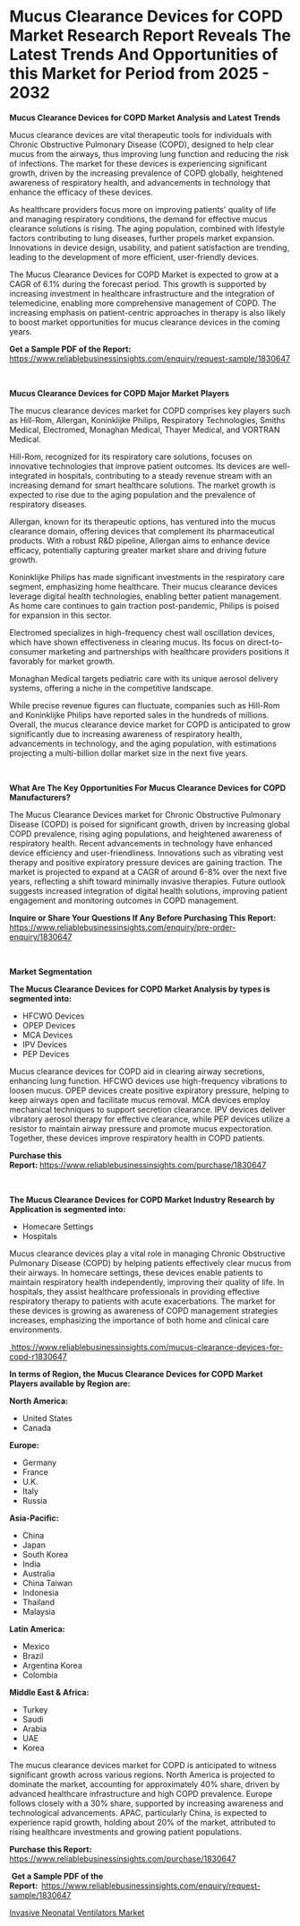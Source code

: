 <p><h1>Mucus Clearance Devices for COPD Market Research Report Reveals The Latest Trends And Opportunities of this Market for Period from 2025 - 2032</h1></p><p><strong>Mucus Clearance Devices for COPD Market Analysis and Latest Trends</strong></p>
<p><p>Mucus clearance devices are vital therapeutic tools for individuals with Chronic Obstructive Pulmonary Disease (COPD), designed to help clear mucus from the airways, thus improving lung function and reducing the risk of infections. The market for these devices is experiencing significant growth, driven by the increasing prevalence of COPD globally, heightened awareness of respiratory health, and advancements in technology that enhance the efficacy of these devices.</p><p>As healthcare providers focus more on improving patients' quality of life and managing respiratory conditions, the demand for effective mucus clearance solutions is rising. The aging population, combined with lifestyle factors contributing to lung diseases, further propels market expansion. Innovations in device design, usability, and patient satisfaction are trending, leading to the development of more efficient, user-friendly devices.</p><p>The Mucus Clearance Devices for COPD Market is expected to grow at a CAGR of 6.1% during the forecast period. This growth is supported by increasing investment in healthcare infrastructure and the integration of telemedicine, enabling more comprehensive management of COPD. The increasing emphasis on patient-centric approaches in therapy is also likely to boost market opportunities for mucus clearance devices in the coming years.</p></p>
<p><strong>Get a Sample PDF of the Report:&nbsp;</strong> <a href="https://www.reliablebusinessinsights.com/enquiry/request-sample/1830647?utm_campaign=3039&utm_medium=2&utm_source=Github&utm_content=ia&utm_term=05032025&utm_id=mucus-clearance-devices-for-copd">https://www.reliablebusinessinsights.com/enquiry/request-sample/1830647</a></p>
<p>&nbsp;</p>
<p><strong>Mucus Clearance Devices for COPD Major Market Players</strong></p>
<p><p>The mucus clearance devices market for COPD comprises key players such as Hill-Rom, Allergan, Koninklijke Philips, Respiratory Technologies, Smiths Medical, Electromed, Monaghan Medical, Thayer Medical, and VORTRAN Medical. </p><p>Hill-Rom, recognized for its respiratory care solutions, focuses on innovative technologies that improve patient outcomes. Its devices are well-integrated in hospitals, contributing to a steady revenue stream with an increasing demand for smart healthcare solutions. The market growth is expected to rise due to the aging population and the prevalence of respiratory diseases.</p><p>Allergan, known for its therapeutic options, has ventured into the mucus clearance domain, offering devices that complement its pharmaceutical products. With a robust R&D pipeline, Allergan aims to enhance device efficacy, potentially capturing greater market share and driving future growth.</p><p>Koninklijke Philips has made significant investments in the respiratory care segment, emphasizing home healthcare. Their mucus clearance devices leverage digital health technologies, enabling better patient management. As home care continues to gain traction post-pandemic, Philips is poised for expansion in this sector.</p><p>Electromed specializes in high-frequency chest wall oscillation devices, which have shown effectiveness in clearing mucus. Its focus on direct-to-consumer marketing and partnerships with healthcare providers positions it favorably for market growth. </p><p>Monaghan Medical targets pediatric care with its unique aerosol delivery systems, offering a niche in the competitive landscape. </p><p>While precise revenue figures can fluctuate, companies such as Hill-Rom and Koninklijke Philips have reported sales in the hundreds of millions. Overall, the mucus clearance device market for COPD is anticipated to grow significantly due to increasing awareness of respiratory health, advancements in technology, and the aging population, with estimations projecting a multi-billion dollar market size in the next five years.</p></p>
<p>&nbsp;</p>
<p><strong>What Are The Key Opportunities For Mucus Clearance Devices for COPD Manufacturers?</strong></p>
<p><p>The Mucus Clearance Devices market for Chronic Obstructive Pulmonary Disease (COPD) is poised for significant growth, driven by increasing global COPD prevalence, rising aging populations, and heightened awareness of respiratory health. Recent advancements in technology have enhanced device efficiency and user-friendliness. Innovations such as vibrating vest therapy and positive expiratory pressure devices are gaining traction. The market is projected to expand at a CAGR of around 6-8% over the next five years, reflecting a shift toward minimally invasive therapies. Future outlook suggests increased integration of digital health solutions, improving patient engagement and monitoring outcomes in COPD management.</p></p>
<p><strong>Inquire or Share Your Questions If Any Before Purchasing This Report:</strong> <a href="https://www.reliablebusinessinsights.com/enquiry/pre-order-enquiry/1830647?utm_campaign=3039&utm_medium=2&utm_source=Github&utm_content=ia&utm_term=05032025&utm_id=mucus-clearance-devices-for-copd">https://www.reliablebusinessinsights.com/enquiry/pre-order-enquiry/1830647</a></p>
<p>&nbsp;</p>
<p><strong>Market Segmentation</strong></p>
<p><strong>The Mucus Clearance Devices for COPD Market Analysis by types is segmented into:</strong></p>
<p><ul><li>HFCWO Devices</li><li>OPEP Devices</li><li>MCA Devices</li><li>IPV Devices</li><li>PEP Devices</li></ul></p>
<p><p>Mucus clearance devices for COPD aid in clearing airway secretions, enhancing lung function. HFCWO devices use high-frequency vibrations to loosen mucus. OPEP devices create positive expiratory pressure, helping to keep airways open and facilitate mucus removal. MCA devices employ mechanical techniques to support secretion clearance. IPV devices deliver vibratory aerosol therapy for effective clearance, while PEP devices utilize a resistor to maintain airway pressure and promote mucus expectoration. Together, these devices improve respiratory health in COPD patients.</p></p>
<p><strong>Purchase this Report:&nbsp;</strong><a href="https://www.reliablebusinessinsights.com/purchase/1830647?utm_campaign=3039&utm_medium=2&utm_source=Github&utm_content=ia&utm_term=05032025&utm_id=mucus-clearance-devices-for-copd">https://www.reliablebusinessinsights.com/purchase/1830647</a></p>
<p>&nbsp;</p>
<p><strong>The Mucus Clearance Devices for COPD Market Industry Research by Application is segmented into:</strong></p>
<p><ul><li>Homecare Settings</li><li>Hospitals</li></ul></p>
<p><p>Mucus clearance devices play a vital role in managing Chronic Obstructive Pulmonary Disease (COPD) by helping patients effectively clear mucus from their airways. In homecare settings, these devices enable patients to maintain respiratory health independently, improving their quality of life. In hospitals, they assist healthcare professionals in providing effective respiratory therapy to patients with acute exacerbations. The market for these devices is growing as awareness of COPD management strategies increases, emphasizing the importance of both home and clinical care environments.</p></p>
<p><a href="https://www.reliablebusinessinsights.com/mucus-clearance-devices-for-copd-r1830647?utm_campaign=3039&utm_medium=2&utm_source=Github&utm_content=ia&utm_term=05032025&utm_id=mucus-clearance-devices-for-copd">&nbsp;https://www.reliablebusinessinsights.com/mucus-clearance-devices-for-copd-r1830647</a></p>
<p><strong>In terms of Region, the Mucus Clearance Devices for COPD Market Players available by Region are:</strong></p>
<p>
    <p> <strong> North America: </strong>
        <ul>
            <li>United States</li>
            <li>Canada</li>
        </ul>
        </p> 
    <p> <strong> Europe: </strong>
        <ul>
            <li>Germany</li>
            <li>France</li>
            <li>U.K.</li>
            <li>Italy</li>
            <li>Russia</li>
        </ul>
        </p> 
    <p> <strong> Asia-Pacific: </strong>
        <ul>
            <li>China</li>
            <li>Japan</li>
            <li>South Korea</li>
            <li>India</li>
            <li>Australia</li>
            <li>China Taiwan</li>
            <li>Indonesia</li>
            <li>Thailand</li>
            <li>Malaysia</li>
        </ul>
        </p> 
    <p> <strong> Latin America: </strong>
        <ul>
            <li>Mexico</li>
            <li>Brazil</li>
            <li>Argentina Korea</li>
            <li>Colombia</li>
        </ul>
        </p> 
    <p> <strong> Middle East & Africa: </strong>
        <ul>
            <li>Turkey</li>
            <li>Saudi</li>
            <li>Arabia</li>
            <li>UAE</li>
            <li>Korea</li>
        </ul>
    </p>
    </p>
<p><p>The mucus clearance devices market for COPD is anticipated to witness significant growth across various regions. North America is projected to dominate the market, accounting for approximately 40% share, driven by advanced healthcare infrastructure and high COPD prevalence. Europe follows closely with a 30% share, supported by increasing awareness and technological advancements. APAC, particularly China, is expected to experience rapid growth, holding about 20% of the market, attributed to rising healthcare investments and growing patient populations.</p></p>
<p><strong>Purchase this Report: </strong><a href="https://www.reliablebusinessinsights.com/purchase/1830647?utm_campaign=3039&utm_medium=2&utm_source=Github&utm_content=ia&utm_term=05032025&utm_id=mucus-clearance-devices-for-copd">https://www.reliablebusinessinsights.com/purchase/1830647</a></p>
<p>&nbsp;<strong>Get a Sample PDF of the Report:&nbsp;&nbsp;</strong><a href="https://www.reliablebusinessinsights.com/enquiry/request-sample/1830647?utm_campaign=3039&utm_medium=2&utm_source=Github&utm_content=ia&utm_term=05032025&utm_id=mucus-clearance-devices-for-copd">https://www.reliablebusinessinsights.com/enquiry/request-sample/1830647</a></p>
<p><strong></strong></p>
<p><p><a href="https://github.com/kaloyhboosh/Market-Research-Report-List-1/blob/main/invasive-neonatal-ventilators-market.md?utm_campaign=3039&utm_medium=2&utm_source=Github&utm_content=ia&utm_term=05032025&utm_id=mucus-clearance-devices-for-copd">Invasive Neonatal Ventilators Market</a></p></p>